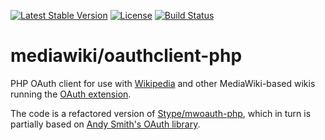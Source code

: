 [![Latest Stable Version](https://img.shields.io/packagist/v/mediawiki/oauthclient.svg?style=flat)](https://packagist.org/packages/mediawiki/oauthclient)
[![License](https://img.shields.io/packagist/l/mediawiki/oauthclient-php.svg?style=flat)](https://github.com/wikimedia/mediawiki-oauthclient-php/blob/master/COPYING)
[![Build Status](https://img.shields.io/travis/wikimedia/mediawiki-oauthclient-php-.svg?style=flat)](https://travis-ci.org/wikimedia/oauthclient-php)

mediawiki/oauthclient-php
=========================

PHP OAuth client for use with [Wikipedia][1] and other MediaWiki-based wikis
running the [OAuth extension][2].

The code is a refactored version of [Stype/mwoauth-php][3],
which in turn is partially based on [Andy Smith's OAuth library][4].


  [1]: https://www.wikipedia.org
  [2]: https://www.mediawiki.org/wiki/Extension:OAuth
  [3]: htps://github.com/Stype/mwoauth-php
  [4]: https://code.google.com/p/oauth/
